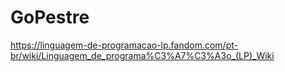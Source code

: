 # GoPestre

https://linguagem-de-programacao-lp.fandom.com/pt-br/wiki/Linguagem_de_programa%C3%A7%C3%A3o_(LP)_Wiki

